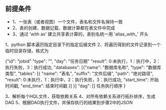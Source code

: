 


## 前提条件

 * 1、一张表（或者视图）一个文件，表名和文件名保持一致
 * 2、表的创建、数据记载、数据计算都在表文件中完成
 * 3、通过 'with as' 建立共享表计算的，表别名统一用 'alias_with_' 开头

1、python 脚本遍历指定目录下的指定后缀文件
2、将遍历得到的文件记录到一个临时目录存储，格式为

{"id": "jobid"
"type": "",
"day": "任务日期"
"result": 0:未执行，1：执行中，2：执行失败，3：执行成功,
"databases":
    [{"name": "数据库名称",
    "type": "数据库类型",
    "tables":
        [{
            "name": "表名",
            "suffix": "文件后缀",
            "path": "绝对路径",
            "result": 0:未执行，1：执行中，2：执行失败，3：执行成功,
            "start_time": 开始时间戳,
            "end_time": 结束时间戳
        }]
    }]
"dag": [] 任务执行顺序
}

3、解析每个HQL文件，获取依赖关系
4、对所有依赖关系进行拓扑排序，生成DAG
5、根据DAG执行文件，并保存执行的结果到步骤2中的JSON

